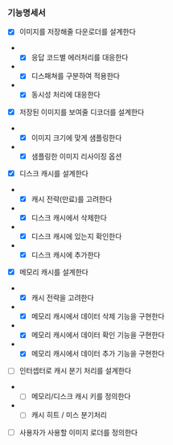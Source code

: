 
### 기능명세서

- [x] 이미지를 저장해줄 다운로더를 설계한다
- - [x] 응답 코드별 에러처리를 대응한다
- - [x] 디스패쳐를 구분하여 적용한다
- - [x] 동시성 처리에 대응한다
- [x] 저장된 이미지를 보여줄 디코더를 설계한다
- - [x] 이미지 크기에 맞게 샘플링한다
- - [x] 샘플링한 이미지 리사이징 옵션
- [x] 디스크 캐시를 설계한다
- - [x] 캐시 전략(만료)를 고려한다
- - [x] 디스크 캐시에서 삭제한다
- - [x] 디스크 캐시에 있는지 확인한다
- - [x] 디스크 캐시에 추가한다
- [x] 메모리 캐시를 설계한다
- - [x] 캐시 전략을 고려한다
- - [x] 메모리 캐시에서 데이터 삭제 기능을 구현한다
- - [x] 메모리 캐시에서 데이터 확인 기능을 구현한다
- - [x] 메모리 캐시에서 데이터 추가 기능을 구현한다
- [ ] 인터셉터로 캐시 분기 처리를 설계한다
- - [ ] 메모리/디스크 캐시 키를 정의한다
- - [ ] 캐시 히트 / 미스 분기처리
- [ ] 사용자가 사용할 이미지 로더를 정의한다

